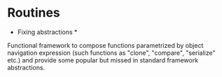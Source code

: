 # Routines
* Fixing abstractions *

Functional framework to compose functions parametrized by object navigation expression (such functions as "clone", "compare", "serialize" etc.) and 
provide some popular but missed in standard framework abstractions.
